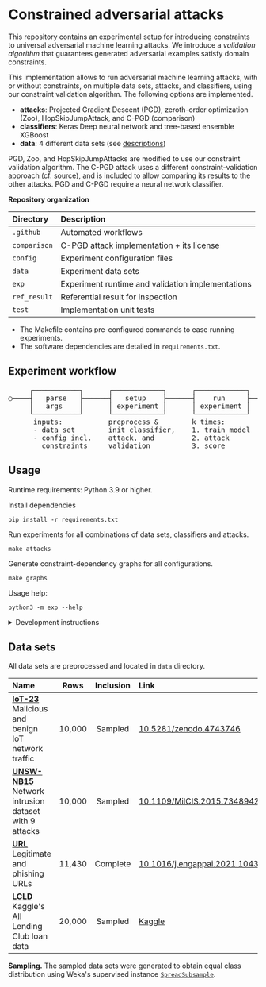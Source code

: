 # Constrained adversarial attacks

This repository contains an experimental setup for introducing constraints to universal adversarial machine learning attacks.
We introduce a _validation algorithm_ that guarantees generated adversarial examples satisfy domain constraints.

This implementation allows to run adversarial machine learning attacks, with or without constraints,
on multiple data sets, attacks, and classifiers, using our constraint validation algorithm.
The following options are implemented.

- **attacks**: Projected Gradient Descent (PGD), zeroth-order optimization (Zoo), HopSkipJumpAttack, and C-PGD (comparison)
- **classifiers**: Keras Deep neural network and tree-based ensemble XGBoost
- **data**: 4 different data sets (see [descriptions](#data-sets))

PGD, Zoo, and HopSkipJumpAttacks are modified to use our constraint validation algorithm.
The C-PGD attack uses a different constraint-validation approach (cf. [source](https://github.com/serval-uni-lu/moeva2-ijcai22-replication)), and is included to allow comparing its results to the other attacks.
PGD and C-PGD require a neural network classifier.

**Repository organization**

| Directory          | Description                                       |
|:-------------------|:--------------------------------------------------|
| `.github`          | Automated workflows                               |
| `comparison`       | C-PGD attack implementation + its license         |
| `config`           | Experiment configuration files                    |
| `data`             | Experiment data sets                              |
| `exp`              | Experiment runtime and validation implementations |
| `ref_result`       | Referential result for inspection                 |
| `test`             | Implementation unit tests                         |

- The Makefile contains pre-configured commands to ease running experiments.
- The software dependencies are detailed in `requirements.txt`.

## Experiment workflow

<pre>
     ┌───────────┐      ┌────────────┐      ┌────────────┐      ┌────────────┐
○────┤   parse   ├──────┤   setup    ├──────┤    run     ├──────┤    end     ├────◎
     │   args    │      │ experiment │      │ experiment │      │ experiment │
     └───────────┘      └────────────┘      └────────────┘      └────────────┘
      inputs:           preprocess &        k times:             write result
      - data set        init classifier,    1. train model      
      - config incl.    attack, and         2. attack
        constraints     validation          3. score
</pre>

## Usage

Runtime requirements: Python 3.9 or higher.

Install dependencies

```
pip install -r requirements.txt
```

Run experiments for all combinations of data sets, classifiers and attacks.

```
make attacks
```

Generate constraint-dependency graphs for all configurations.

```
make graphs
```

Usage help:

```
python3 -m exp --help
```

<details>
<summary>Development instructions</summary>

First install all dev dependencies:

```
pip install -r requirements-dev.txt
```

Available code quality checks

<pre>
make test    -- Run unit tests
make lint    -- Run linter
make dev     -- Test and lint, all at once
</pre>
</details>


## Data sets

All data sets are preprocessed and located in `data` directory.

| Name                                                               |  Rows  | Inclusion | Link                                                                              |
|:-------------------------------------------------------------------|:------:|:---------:|:----------------------------------------------------------------------------------|
| [**IoT-23**][iot]    <br/>Malicious and benign IoT network traffic | 10,000 |  Sampled  | [10.5281/zenodo.4743746](https://doi.org/10.5281/zenodo.4743746)                  |
| [**UNSW-NB15**][uns] <br/>Network intrusion dataset with 9 attacks | 10,000 |  Sampled  | [10.1109/MilCIS.2015.7348942](https://doi.org/10.1109/MilCIS.2015.7348942)        |
| [**URL**][url]       <br/>Legitimate and phishing URLs             | 11,430 | Complete  | [10.1016/j.engappai.2021.104347](https://doi.org/10.1016/j.engappai.2021.104347)  |
| [**LCLD**][lcld]     <br/>Kaggle's All Lending Club loan data      | 20,000 |  Sampled  | [Kaggle](https://www.kaggle.com/datasets/wordsforthewise/lending-club)            | 


**Sampling.** The sampled data sets were generated to obtain equal class distribution using Weka's supervised instance
[`SpreadSubsample`](https://waikato.github.io/weka-blog/posts/2019-01-30-sampling/).

[iot]: https://www.stratosphereips.org/datasets-iot23
[uns]: https://research.unsw.edu.au/projects/unsw-nb15-dataset
[url]: https://data.mendeley.com/datasets/c2gw7fy2j4/3
[lcld]: https://www.kaggle.com/datasets/wordsforthewise/lending-club